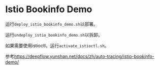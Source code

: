 # Istio Bookinfo Demo

运行`deploy_istio_bookinfo_demo.sh`以部署。

运行`undeploy_istio_bookinfo_demo.sh`以拆卸。

如果需要使用istioctl，运行`activate_istioctl.sh`。

参考<https://deepflow.yunshan.net/docs/zh/auto-tracing/istio-bookinfo-demo/>
